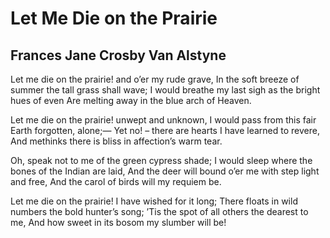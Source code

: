 # Let Me Die on the Prairie
## Frances Jane Crosby Van Alstyne
Let me die on the prairie! and o’er my rude grave,
In the soft breeze of summer the tall grass shall wave;
I would breathe my last sigh as the bright hues of even
Are melting away in the blue arch of Heaven.

Let me die on the prairie! unwept and unknown,
I would pass from this fair Earth forgotten, alone;—
Yet no! – there are hearts I have learned to revere,
And methinks there is bliss in affection’s warm tear.

Oh, speak not to me of the green cypress shade;
I would sleep where the bones of the Indian are laid,
And the deer will bound o’er me with step light and free,
And the carol of birds will my requiem be.

Let me die on the prairie! I have wished for it long;
There floats in wild numbers the bold hunter’s song;
’Tis the spot of all others the dearest to me,
And how sweet in its bosom my slumber will be!